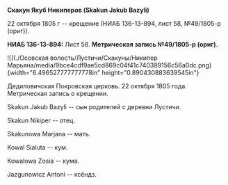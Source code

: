 **Скакун Якуб Никиперов (Skakun Jakub Bazyli)**

22 октября 1805 г -- крещение (НИАБ 136-13-894, лист 58, №49/1805-р
(ориг)).

**НИАБ 136-13-894:** Лист 58. **Метрическая запись №49/1805-р (ориг).**

![](./Осовская волость/Лустичи/Скакуны/Никипер Марьяна/media/9bce4cdf9ae5cd869c04f41c740389156c56a0dc.png){width="6.496527777777778in"
height="0.890430883639545in"}

Дедиловичская Покровская церковь. 22 октября 1805 года. Метрическая
запись о крещении.

Skakun Jakub Bazyli -- сын родителей с деревни Лустичи.

Skakun Nikiper -- отец.

Skakunowa Marjana -- мать.

Kowal Sialuta -- кум.

Kowalowa Zosia -- кума.

Jazgunowicz Antoni -- ксёндз.
